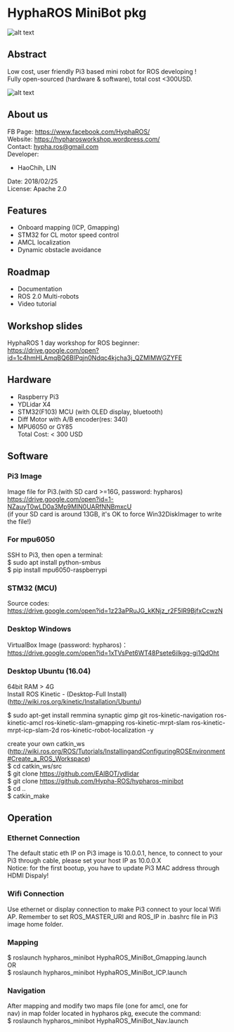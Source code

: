 # HyphaROS MiniBot pkg
![alt text](https://github.com/Hypha-ROS/hypharos_minibot/blob/master/document/logo/HyphaROS_logo_2.png)  

## Abstract
Low cost, user friendly Pi3 based mini robot for ROS developing !   
Fully open-sourced (hardware & software), total cost <300USD.  

![alt text](https://github.com/Hypha-ROS/hypharos_minibot/blob/master/document/HyphaROS_MiniBot_photo.jpg)  

## About us
FB Page: https://www.facebook.com/HyphaROS/  
Website: https://hypharosworkshop.wordpress.com/  
Contact: hypha.ros@gmail.com  
Developer:   
* HaoChih, LIN  

Date: 2018/02/25  
License: Apache 2.0  

## Features
* Onboard mapping (ICP, Gmapping)  
* STM32 for CL motor speed control  
* AMCL localization  
* Dynamic obstacle avoidance  

## Roadmap
* Documentation  
* ROS 2.0 Multi-robots
* Video tutorial  

## Workshop slides
HyphaROS 1 day workshop for ROS beginner:  
https://drive.google.com/open?id=1c4hmHLAmqBQ6BlPqjn0Ndqc4kjcha3j_QZMlMWGZYFE  

## Hardware 
* Raspberry Pi3
* YDLidar X4
* STM32(F103) MCU (with OLED display, bluetooth)
* Diff Motor with A/B encoder(res: 340)
* MPU6050 or GY85  
Total Cost: < 300 USD  

## Software
### Pi3 Image
Image file for Pi3.(with SD card >=16G, password: hypharos)  
https://drive.google.com/open?id=1-NZauyT0wLD0a3Mp9MlN0UARfNNBmxcU  
(if your SD card is around 13GB, it's OK to force Win32DiskImager to write the file!)   

### For mpu6050
SSH to Pi3, then open a terminal:  
$ sudo apt install python-smbus  
$ pip install mpu6050-raspberrypi  

### STM32 (MCU)
Source codes:  
https://drive.google.com/open?id=1z23aPRuJG_kKNjz_r2F5IR9BjfxCcwzN  

### Desktop Windows 
VirtualBox Image (password: hypharos)：  
https://drive.google.com/open?id=1xTVsPet6WT48Psete6iIkgg-gi1QdOht  

### Desktop Ubuntu (16.04) 
64bit RAM > 4G  
Install ROS Kinetic - (Desktop-Full Install)   (http://wiki.ros.org/kinetic/Installation/Ubuntu)  

$ sudo apt-get install remmina synaptic gimp git ros-kinetic-navigation ros-kinetic-amcl ros-kinetic-slam-gmapping ros-kinetic-mrpt-slam ros-kinetic-mrpt-icp-slam-2d ros-kinetic-robot-localization -y  

create your own catkin_ws   
(http://wiki.ros.org/ROS/Tutorials/InstallingandConfiguringROSEnvironment#Create_a_ROS_Workspace)  
$ cd catkin_ws/src  
$ git clone https://github.com/EAIBOT/ydlidar  
$ git clone https://github.com/Hypha-ROS/hypharos-minibot   
$ cd ..  
$ catkin_make  

## Operation
### Ethernet Connection
The default static eth IP on Pi3 image is 10.0.0.1, hence, to connect to your Pi3 through cable, please set your host IP as 10.0.0.X  
Notice: for the first bootup, you have to update Pi3 MAC address through HDMI Dispaly!  

### Wifi Connection
Use ethernet or display connection to make Pi3 connect to your local Wifi AP. Remember to set ROS_MASTER_URI and ROS_IP in .bashrc file in Pi3 image home folder.    

### Mapping
$ roslaunch hypharos_minibot HyphaROS_MiniBot_Gmapping.launch  
OR  
$ roslaunch hypharos_minibot HyphaROS_MiniBot_ICP.launch  

### Navigation
After mapping and modify two maps file (one for amcl, one for  
nav) in map folder located in hypharos pkg, execute the command:  
$ roslaunch hypharos_minibot HyphaROS_MiniBot_Nav.launch  

